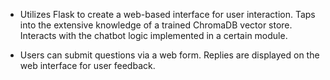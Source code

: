 - Utilizes Flask to create a web-based interface for user interaction. Taps into the extensive knowledge of a trained ChromaDB vector store. Interacts with the chatbot logic implemented in a certain module. 

- Users can submit questions via a web form. Replies are displayed on the web interface for user feedback.
